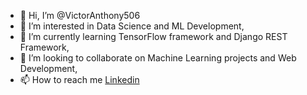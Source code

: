 - 👋 Hi, I’m @VictorAnthony506
- 👀 I’m interested in Data Science and ML Development,
- 🌱 I’m currently learning TensorFlow framework and Django REST Framework,
- 💞️ I’m looking to collaborate on Machine Learning projects and Web Development,
- 📫 How to reach me [Linkedin](https://www.linkedin.com/in/ebuka-victor-ofor-b49760138/)


<!---
VictorAnthony506/VictorAnthony506 is a ✨ special ✨ repository because its `README.md` (this file) appears on your GitHub profile.
You can click the Preview link to take a look at your changes.
--->
